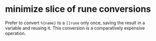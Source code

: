 # minimize slice of rune conversions

Prefer to convert `%{name}` to a `[]rune` only once, saving the result in a variable and reusing it. 
This conversion is a comparatively expensive operation.
